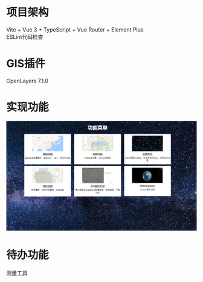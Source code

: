 # 项目架构
Vite + Vue 3 + TypeScript + Vue Router + Element Plus  
ESLint代码检查

# GIS插件
OpenLayers 7.1.0

# 实现功能
![功能](public/assets/menu.png)

# 待办功能
测量工具